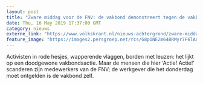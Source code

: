 ```yaml
---
layout: post
title: "Zware middag voor de FNV: de vakbond demonstreert tegen de vakbond"
date: Thu, 16 May 2019 17:37:00 GMT
category: nieuws
externe_link: "https://www.volkskrant.nl/nieuws-achtergrond/zware-middag-voor-de-fnv-de-vakbond-demonstreert-tegen-de-vakbond~b9736466/"
feature_image: "https://images2.persgroep.net/rcs/G8pONE2m64BRMyr7F6lAno0SGBI/diocontent/148533546/_crop/1467/0/3111/3110/_fill/320/320?appId=93a17a8fd81db0de025c8abd1cca1279&quality=0.85"
---
```


Activisten in rode hesjes, wapperende vlaggen, borden met leuzen: het lijkt op een doodgewone vakbondsactie. Maar de mensen die hier ‘Actie! Actie!’ scanderen zijn medewerkers van de FNV; de werkgever die het donderdag moet ontgelden is de vakbond zelf.

